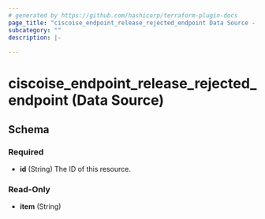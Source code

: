 ```yaml
---
# generated by https://github.com/hashicorp/terraform-plugin-docs
page_title: "ciscoise_endpoint_release_rejected_endpoint Data Source - terraform-provider-ciscoise"
subcategory: ""
description: |-
  
---
```


# ciscoise_endpoint_release_rejected_endpoint (Data Source)





<!-- schema generated by tfplugindocs -->
## Schema

### Required

- **id** (String) The ID of this resource.

### Read-Only

- **item** (String)


